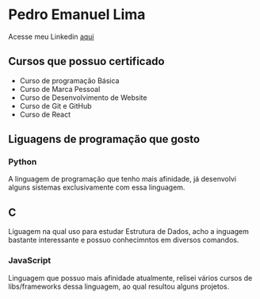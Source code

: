 # Pedro Emanuel Lima

Acesse meu Linkedin [aqui](https://www.linkedin.com/in/pedro-emanuel-lima-de-almeida-b39a9019b/)

## Cursos que possuo certificado

- Curso de programação Básica
- Curso de Marca Pessoal
- Curso de Desenvolvimento de Website
- Curso de Git e GitHub
- Curso de React

## Liguagens de programação que gosto

### Python

A linguagem de programação que tenho mais afinidade, já desenvolvi alguns sistemas exclusivamente com essa linguagem.

## C

Liguagem na qual uso para estudar Estrutura de Dados, acho a inguagem bastante interessante e possuo conhecimntos em diversos comandos.

### JavaScript

Linguagem que possuo mais afinidade atualmente, relisei vários cursos de libs/frameworks dessa linguagem, ao qual resultou alguns projetos.

